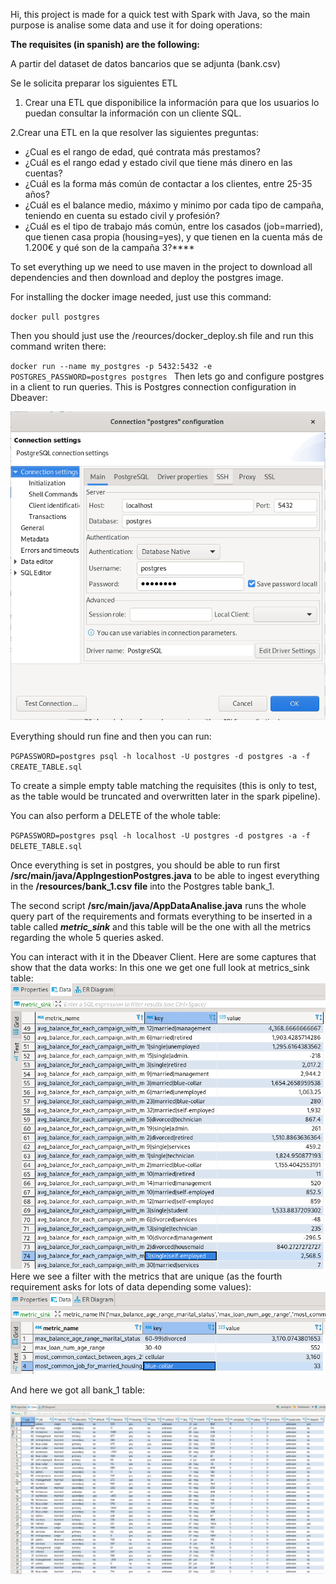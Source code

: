 Hi, this project is made for a quick test with Spark with Java, so the main purpose is analise some data and use it for doing operations:

**The requisites (in spanish) are the following:**

A partir del dataset de datos bancarios que se adjunta (bank.csv)

Se le solicita preparar los siguientes ETL

1. Crear una ETL que disponibilice la información para que los usuarios lo puedan consultar la información con un cliente SQL.

2.Crear una ETL en la que resolver las siguientes preguntas:

* ¿Cual es el rango de edad, qué contrata más prestamos?
* ¿Cuál es el rango edad y estado civil que tiene más dinero en las cuentas?
* ¿Cuál es la forma más común de contactar a los clientes, entre 25-35 años?
* ¿Cuál es el balance medio, máximo y minimo por cada tipo de campaña, teniendo en cuenta su estado civil y profesión?
* ¿Cuál es el tipo de trabajo más común, entre los casados (job=married), que tienen casa propia (housing=yes), y que tienen en la cuenta más de 1.200€ y qué son de la campaña 3?****

To set everything up we need to use maven in the project to download all dependencies and then download and deploy the postgres image.

For installing the docker image needed, just use this command:

`docker pull postgres
`

Then you should just use the /reources/docker_deploy.sh file and run this command writen there:

`docker run --name my_postgres -p 5432:5432 -e POSTGRES_PASSWORD=postgres postgres
`
Then lets go and configure postgres in a client to run queries. This is Postgres connection configuration in Dbeaver:

![img.png](img.png)

Everything should run fine and then you can run:

`PGPASSWORD=postgres psql -h localhost -U postgres -d postgres -a -f CREATE_TABLE.sql
`

To create a simple empty table matching the requisites (this is only to test, as the table would be truncated and overwritten later in the spark pipeline).

You can also perform a DELETE of the whole table:

`PGPASSWORD=postgres psql -h localhost -U postgres -d postgres -a -f DELETE_TABLE.sql
`

Once everything is set in postgres, you should be able to run first **/src/main/java/AppIngestionPostgres.java** to be able to ingest everything in the **/resources/bank_1.csv file** into the Postgres table bank_1.

The second script **/src/main/java/AppDataAnalise.java** runs the whole query part of the requirements and formats everything to be inserted in a table called **_metric_sink_** and this table will be the one with all the metrics regarding the whole 5 queries asked.

You can interact with it in the Dbeaver Client. Here are some captures that show that the data works:
In this one we get one full look at metrics_sink table:
![img_1.png](img_1.png)
Here we see a filter with the metrics that are unique (as the fourth requirement asks for lots of data depending some values):
![img_2.png](img_2.png)

And here we got all bank_1 table:

![img_3.png](img_3.png)